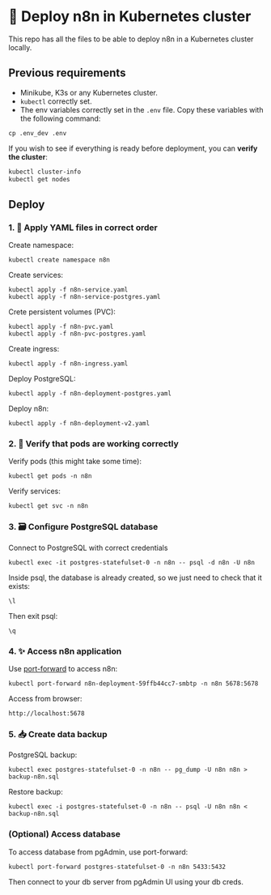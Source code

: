 # 🚀 Deploy n8n in Kubernetes cluster

This repo has all the files to be able to deploy n8n in a Kubernetes cluster locally.

## Previous requirements

- Minikube, K3s or any Kubernetes cluster.
- `kubectl` correctly set.
- The env variables correctly set in the `.env` file. Copy these variables with the following command:
```shell
cp .env_dev .env 
```

If you wish to see if everything is ready before deployment, you can **verify the cluster**:
```bash
kubectl cluster-info
kubectl get nodes
```

## Deploy


### 1. 🔧 Apply YAML files in correct order

Create namespace:
```shell
kubectl create namespace n8n
```

Create services:
```shell
kubectl apply -f n8n-service.yaml
kubectl apply -f n8n-service-postgres.yaml
```

Crete persistent volumes (PVC):
```shell
kubectl apply -f n8n-pvc.yaml
kubectl apply -f n8n-pvc-postgres.yaml
```

Create ingress:
```shell
kubectl apply -f n8n-ingress.yaml
```

Deploy PostgreSQL:
```shell
kubectl apply -f n8n-deployment-postgres.yaml
```

Deploy n8n:
```shell
kubectl apply -f n8n-deployment-v2.yaml
```

### 2. 🔎 Verify that pods are working correctly

Verify pods (this might take some time):
```shell
kubectl get pods -n n8n
```

Verify services:
```shell
kubectl get svc -n n8n
```

### 3. 🗃️ Configure PostgreSQL database

Connect to PostgreSQL with correct credentials
```shell
kubectl exec -it postgres-statefulset-0 -n n8n -- psql -d n8n -U n8n
```

Inside psql, the database is already created, so we just need to check that it exists:
```shell
\l
```

Then exit psql:
```shell
\q
```

### 4. ✨ Access n8n application

Use [port-forward](https://kubernetes.io/docs/tasks/access-application-cluster/port-forward-access-application-cluster/) to access n8n:
```shell
kubectl port-forward n8n-deployment-59ffb44cc7-smbtp -n n8n 5678:5678
```

Access from browser:
```shell
http://localhost:5678
```

### 5. 📥 Create data backup

PostgreSQL backup:
```shell
kubectl exec postgres-statefulset-0 -n n8n -- pg_dump -U n8n n8n > backup-n8n.sql
```

Restore backup:
```shell
kubectl exec -i postgres-statefulset-0 -n n8n -- psql -U n8n n8n < backup-n8n.sql
```

### (Optional) Access database

To access database from pgAdmin, use port-forward:
```shell
kubectl port-forward postgres-statefulset-0 -n n8n 5433:5432
```

Then connect to your db server from pgAdmin UI using your db creds.